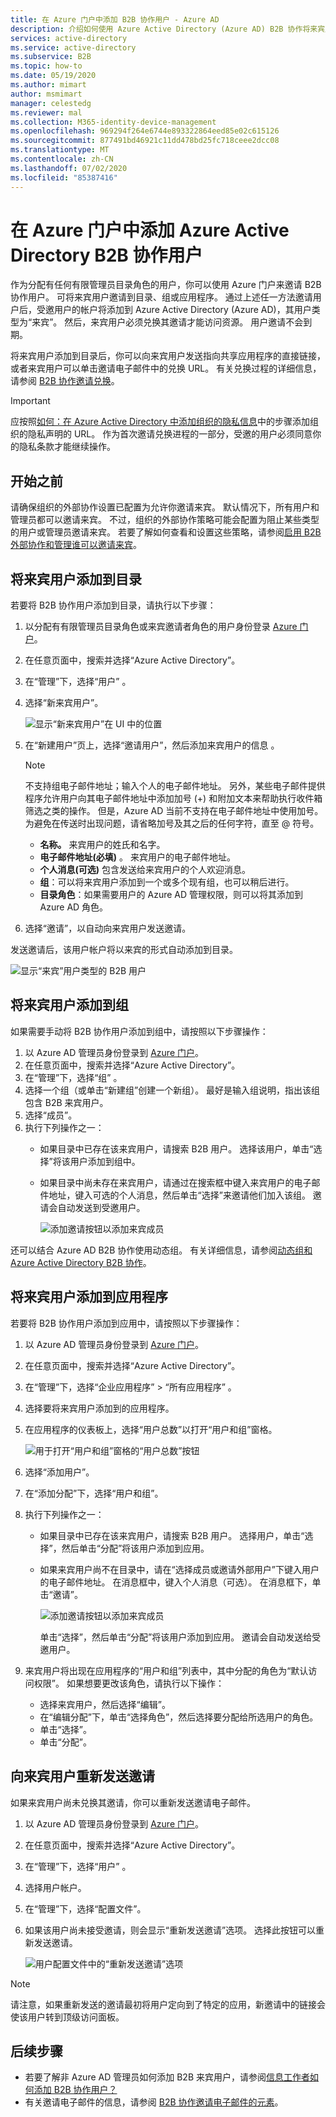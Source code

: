 ```yaml
---
title: 在 Azure 门户中添加 B2B 协作用户 - Azure AD
description: 介绍如何使用 Azure Active Directory (Azure AD) B2B 协作将来宾用户从合作伙伴组织添加到其目录。
services: active-directory
ms.service: active-directory
ms.subservice: B2B
ms.topic: how-to
ms.date: 05/19/2020
ms.author: mimart
author: msmimart
manager: celestedg
ms.reviewer: mal
ms.collection: M365-identity-device-management
ms.openlocfilehash: 969294f264e6744e893322864eed85e02c615126
ms.sourcegitcommit: 877491bd46921c11dd478bd25fc718ceee2dcc08
ms.translationtype: MT
ms.contentlocale: zh-CN
ms.lasthandoff: 07/02/2020
ms.locfileid: "85387416"
---
```

# <a name="add-azure-active-directory-b2b-collaboration-users-in-the-azure-portal"></a>在 Azure 门户中添加 Azure Active Directory B2B 协作用户

作为分配有任何有限管理员目录角色的用户，你可以使用 Azure 门户来邀请 B2B 协作用户。 可将来宾用户邀请到目录、组或应用程序。 通过上述任一方法邀请用户后，受邀用户的帐户将添加到 Azure Active Directory (Azure AD)，其用户类型为“来宾”。 然后，来宾用户必须兑换其邀请才能访问资源。 用户邀请不会到期。

将来宾用户添加到目录后，你可以向来宾用户发送指向共享应用程序的直接链接，或者来宾用户可以单击邀请电子邮件中的兑换 URL。 有关兑换过程的详细信息，请参阅 [B2B 协作邀请兑换](redemption-experience.md)。

> [!IMPORTANT]
> 应按照[如何：在 Azure Active Directory 中添加组织的隐私信息](https://aka.ms/adprivacystatement)中的步骤添加组织的隐私声明的 URL。 作为首次邀请兑换进程的一部分，受邀的用户必须同意你的隐私条款才能继续操作。 

## <a name="before-you-begin"></a>开始之前

请确保组织的外部协作设置已配置为允许你邀请来宾。 默认情况下，所有用户和管理员都可以邀请来宾。 不过，组织的外部协作策略可能会配置为阻止某些类型的用户或管理员邀请来宾。 若要了解如何查看和设置这些策略，请参阅[启用 B2B 外部协作和管理谁可以邀请来宾](delegate-invitations.md)。

## <a name="add-guest-users-to-the-directory"></a>将来宾用户添加到目录

若要将 B2B 协作用户添加到目录，请执行以下步骤：

1. 以分配有有限管理员目录角色或来宾邀请者角色的用户身份登录 [Azure 门户](https://portal.azure.com)。
2. 在任意页面中，搜索并选择“Azure Active Directory”。
3. 在“管理”下，选择“用户” 。
4. 选择“新来宾用户”。

   ![显示“新来宾用户”在 UI 中的位置](./media/add-users-administrator/new-guest-user-in-all-users.png) 
 
5. 在“新建用户”页上，选择“邀请用户”，然后添加来宾用户的信息 。 

    > [!NOTE]
    > 不支持组电子邮件地址；输入个人的电子邮件地址。 另外，某些电子邮件提供程序允许用户向其电子邮件地址中添加加号 (+) 和附加文本来帮助执行收件箱筛选之类的操作。 但是，Azure AD 当前不支持在电子邮件地址中使用加号。 为避免在传送时出现问题，请省略加号及其之后的任何字符，直至 @ 符号。

   - **名称。** 来宾用户的姓氏和名字。
   - **电子邮件地址(必填)** 。 来宾用户的电子邮件地址。
   - **个人消息(可选)** 包含发送给来宾用户的个人欢迎消息。
   - **组**：可以将来宾用户添加到一个或多个现有组，也可以稍后进行。
   - **目录角色**：如果需要用户的 Azure AD 管理权限，则可以将其添加到 Azure AD 角色。 

7. 选择“邀请”，以自动向来宾用户发送邀请。 
 
发送邀请后，该用户帐户将以来宾的形式自动添加到目录。


![显示“来宾”用户类型的 B2B 用户](./media/add-users-administrator/GuestUserType.png)  

## <a name="add-guest-users-to-a-group"></a>将来宾用户添加到组
如果需要手动将 B2B 协作用户添加到组中，请按照以下步骤操作：

1. 以 Azure AD 管理员身份登录到 [Azure 门户](https://portal.azure.com)。
2. 在任意页面中，搜索并选择“Azure Active Directory”。
3. 在“管理”下，选择“组” 。
4. 选择一个组（或单击“新建组”创建一个新组）。 最好是输入组说明，指出该组包含 B2B 来宾用户。
5. 选择“成员”。 
6. 执行下列操作之一：
   - 如果目录中已存在该来宾用户，请搜索 B2B 用户。 选择该用户，单击“选择”将该用户添加到组中。
   - 如果目录中尚未存在来宾用户，请通过在搜索框中键入来宾用户的电子邮件地址，键入可选的个人消息，然后单击“选择”来邀请他们加入该组。 邀请会自动发送到受邀用户。
     
     ![添加邀请按钮以添加来宾成员](./media/add-users-administrator/GroupInvite.png)
   
还可以结合 Azure AD B2B 协作使用动态组。 有关详细信息，请参阅[动态组和 Azure Active Directory B2B 协作](use-dynamic-groups.md)。

## <a name="add-guest-users-to-an-application"></a>将来宾用户添加到应用程序

若要将 B2B 协作用户添加到应用中，请按照以下步骤操作：

1. 以 Azure AD 管理员身份登录到 [Azure 门户](https://portal.azure.com)。
2. 在任意页面中，搜索并选择“Azure Active Directory”。
3. 在“管理”下，选择“企业应用程序” > “所有应用程序”  。
4. 选择要将来宾用户添加到的应用程序。
5. 在应用程序的仪表板上，选择“用户总数”以打开“用户和组”窗格。

    ![用于打开“用户和组”窗格的“用户总数”按钮](./media/add-users-administrator/AppUsersAndGroups.png)

6. 选择“添加用户”。
7. 在“添加分配”下，选择“用户和组”。 
8. 执行下列操作之一：
   - 如果目录中已存在该来宾用户，请搜索 B2B 用户。 选择用户，单击“选择”，然后单击“分配”将该用户添加到应用。
   - 如果来宾用户尚不在目录中，请在“选择成员或邀请外部用户”下键入用户的电子邮件地址。 在消息框中，键入个人消息（可选）。 在消息框下，单击“邀请”。
           
       ![添加邀请按钮以添加来宾成员](./media/add-users-administrator/AppInviteUsers.png)
   
      单击“选择”，然后单击“分配”将该用户添加到应用。 邀请会自动发送给受邀用户。

9. 来宾用户将出现在应用程序的“用户和组”列表中，其中分配的角色为“默认访问权限”。 如果想要更改该角色，请执行以下操作：
   - 选择来宾用户，然后选择“编辑”。 
   - 在“编辑分配”下，单击“选择角色”，然后选择要分配给所选用户的角色。
   - 单击“选择”。
   - 单击“分配”。
 
## <a name="resend-invitations-to-guest-users"></a>向来宾用户重新发送邀请

如果来宾用户尚未兑换其邀请，你可以重新发送邀请电子邮件。

1. 以 Azure AD 管理员身份登录到 [Azure 门户](https://portal.azure.com)。
2. 在任意页面中，搜索并选择“Azure Active Directory”。
3. 在“管理”下，选择“用户” 。
5. 选择用户帐户。
6. 在“管理”下，选择“配置文件”。 
7. 如果该用户尚未接受邀请，则会显示“重新发送邀请”选项。 选择此按钮可以重新发送邀请。

   ![用户配置文件中的“重新发送邀请”选项](./media/add-users-administrator/b2b-user-resend-invitation.png)

> [!NOTE]
> 请注意，如果重新发送的邀请最初将用户定向到了特定的应用，新邀请中的链接会使该用户转到顶级访问面板。

## <a name="next-steps"></a>后续步骤

- 若要了解非 Azure AD 管理员如何添加 B2B 来宾用户，请参阅[信息工作者如何添加 B2B 协作用户？](add-users-information-worker.md)
- 有关邀请电子邮件的信息，请参阅 [B2B 协作邀请电子邮件的元素](invitation-email-elements.md)。

